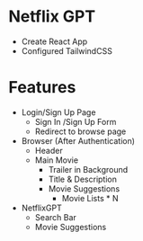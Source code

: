 # Netflix GPT

- Create React App
- Configured TailwindCSS


# Features
- Login/Sign Up Page
    - Sign In /Sign Up Form
    - Redirect to browse page
- Browser (After Authentication)
    - Header
    - Main Movie
        - Trailer in Background
        - Title & Description
        - Movie Suggestions
            - Movie Lists * N
- NetflixGPT
    - Search Bar
    - Movie Suggestions